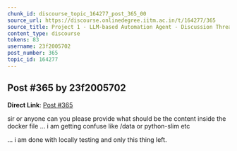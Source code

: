 ```yaml
---
chunk_id: discourse_topic_164277_post_365_00
source_url: https://discourse.onlinedegree.iitm.ac.in/t/164277/365
source_title: Project 1 - LLM-based Automation Agent - Discussion Thread [TDS Jan 2025]
content_type: discourse
tokens: 83
username: 23f2005702
post_number: 365
topic_id: 164277
---
```


## Post #365 by 23f2005702

**Direct Link**: [Post #365](https://discourse.onlinedegree.iitm.ac.in/t/164277/365)

sir or anyone can you please provide what should be the content inside the docker file … i am getting confuse like /data or python-slim etc

… i am done with locally testing and only this thing left.
